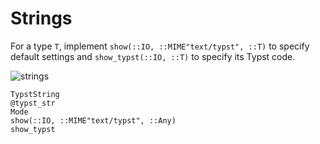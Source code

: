 
# Strings

For a type `T`, implement `show(::IO, ::MIME"text/typst", ::T)` to specify
default settings and `show_typst(::IO, ::T)` to specify its Typst code.

![strings](../assets/strings.png)

```@docs
TypstString
@typst_str
Mode
show(::IO, ::MIME"text/typst", ::Any)
show_typst
```
